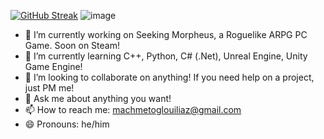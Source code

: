 [![GitHub Streak](https://streak-stats.demolab.com?user=machmetoglouiliaz&theme=codestackr)](https://git.io/streak-stats)
![image](https://wakatime.com/share/@9e1c9f62-037e-4abc-9a9b-d0ec19ad44ec/f74958ad-254f-4021-8c97-3f9b67311964.svg)


- 🔭 I’m currently working on Seeking Morpheus, a Roguelike ARPG PC Game. Soon on Steam!
- 🌱 I’m currently learning C++, Python, C# (.Net), Unreal Engine, Unity Game Engine!
- 👯 I’m looking to collaborate on anything! If you need help on a project, just PM me!
- 💬 Ask me about anything you want!
- 📫 How to reach me: machmetoglouiliaz@gmail.com
- 😄 Pronouns: he/him
